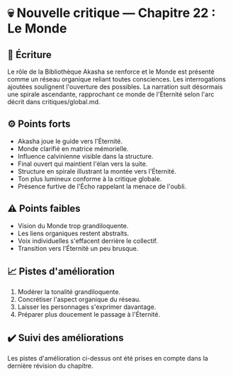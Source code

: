 # 💀 Nouvelle critique — Chapitre 22 : Le Monde

## 🧠 Écriture
Le rôle de la Bibliothèque Akasha se renforce et le Monde est présenté comme un réseau organique reliant toutes consciences. Les interrogations ajoutées soulignent l'ouverture des possibles. La narration suit désormais une spirale ascendante, rapprochant ce monde de l'Éternité selon l'arc décrit dans critiques/global.md.

## ⚙️ Points forts
- Akasha joue le guide vers l'Éternité.
- Monde clarifié en matrice mémorielle.
- Influence calvinienne visible dans la structure.
- Final ouvert qui maintient l'élan vers la suite.
- Structure en spirale illustrant la montée vers l'Éternité.
- Ton plus lumineux conforme à la critique globale.
- Présence furtive de l'Écho rappelant la menace de l'oubli.

## ⚠️ Points faibles
- Vision du Monde trop grandiloquente.
- Les liens organiques restent abstraits.
- Voix individuelles s'effacent derrière le collectif.
- Transition vers l'Éternité un peu brusque.

## 📈 Pistes d'amélioration
1. Modérer la tonalité grandiloquente.
2. Concrétiser l'aspect organique du réseau.
3. Laisser les personnages s'exprimer davantage.
4. Préparer plus doucement le passage à l'Éternité.

## ✔️ Suivi des améliorations
Les pistes d'amélioration ci-dessus ont été prises en compte dans la dernière révision du chapitre.

